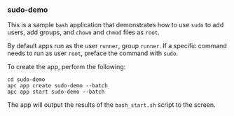 ### sudo-demo

This is a sample `bash` application that demonstrates how to use `sudo` to add users, add groups, and `chown` and `chmod` files as `root`.

By default apps run as the user `runner`, group `runner`. If a specific command needs to run as user `root`, preface the command with `sudo`.

To create the app, perform the following:

```
cd sudo-demo
apc app create sudo-demo --batch
apc app start sudo-demo --batch
```

The app will output the results of the `bash_start.sh` script to the screen.

